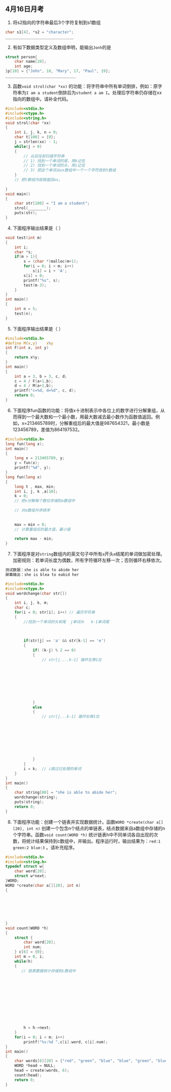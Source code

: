 ## 4月16日月考

1. 将s2指向的字符串最后3个字符复制到s1数组

```c
char s1[4], *s2 = "character";
______________________________
```

2. 有如下数据类型定义及数组申明，能输出`Jonh`的是

```c
struct person{
    char name[20];
    int age;
}p[10] = {"John", 18, "Mary", 17, "Paul", 19};
_______________________________
```

3. 函数`void strol(char *xx)` 的功能：将字符串中所有单词倒排，例如：原字符串为`I am a student`倒排后为`student a am I`。处理后字符串仍存储在xx指向的数组中。请补全代码。

```c
#include<stdio.h>
#include<ctype.h>
#include<string.h>
void strol(char *xx)
{
    int i, j, k, n = 0;
    char t[100] = {0};
    j = strlen(xx) - 1;
    while(j > 0)
    {
        // 从后往前扫描字符串
        // 1) 找到一个单词的尾，用k记住
        // 2) 找到一个单词的头，用i记住
        // 3) 把这个单词从xx数组中一个一个字符放到t数组
    }
    // 把t数组内容赋值回xx。
    
}
void main()
{
    char str[100] = "I am a student";
    strol(________);
    puts(str);
}
```

4. 下面程序输出结果是（                     ）

```c
void test(int m)
{
    int i;
    char *s;
    if(m > 1){
        s = (char *)malloc(m+1);
        for(i = 0; i < m; i++)
            s[i] = i + 'A';
        s[i] = 0;
        printf("%s", s);
        test(m-3);
    }
}
int main()
{
    int n = 5;
    test(n);
}
```

5. 下面程序输出结果是（                     ）

```c
#include<stdio.h>
#define M(x,y)    x%y
int F(int x, int y)
{
    return x%y;
}
int main()
{
    int a = 3, b = 3, c, d;
    c = 4 / F(a+1,b);
    d = 4 / M(a+1,b);
    printf("c=%d, d=%d", c, d);
    return 0;
}
```

6. 下面程序fun函数的功能：将值x十进制表示中各位上的数字进行分解重组，从而得到一个最大数和一个最小数，用最大数减去最小数作为函数值返回。例如，x=213465789时，分解重组后的最大值是987654321，最小数是123456789，差值为864197532。

```c
#include<stdio.h>
long fun(long x);
int main()
{
    long x = 213465789, y;
    y = fun(x);
    printf("%d", y);
}
long fun(long x)
{
    long t , max, min;
    int i, j, k ,a[10];
    k = 0;
    // 把x分解每个数位存储到a数组中
    
    // 对a数组升序排序
    
    
    max = min = 0;
    // 计算重组后的最大值，最小值
    
    return max - min;
}
```

7. 下面程序是对`string`数组内的英文句子中所有`a`开头`e`结尾的单词做加密处理。加密规则：若单词长度为偶数，所有字符循环左移一次；否则循环右移依次。

```tex
测试数据：she is able to abide her
屏幕输出：she is blea to eabid her
```

```c
#include<stdio.h>
#include<ctype.h>
void wordchange(char str[])
{
    int i, j, k, m;
    char c;
    for(i = 0; str[i]; i++) // 遍历字符串
    {
        //找到一个单词的头和尾  j单词头   k-1单词尾
        
        
        
        if(str[j] == 'a' && str[k-1] == 'e')
        {
            if( (k-j) % 2 == 0)
            {
                // str[j....k-1] 循环左移1位
                
                
                
                
                
                
                
                
            }
            else
            {
                // str[j...k-1] 循环右移1位
                
                
                
                
                
                
                
                
            }
        }
        i = k;  // i跳过已处理的单词
    }
}
int main()
{
    char string[80] = "she is able to abide her";
    wordchange(string);
    puts(string);
    return 0;
}
```

8. 下面程序功能：创建一个链表并实现数据统计。函数`WORD *create(char a[][20], int n)` 创建一个包含n个结点的单链表，结点数据来自a数组中存储的n个字符串。函数`void count(WORD *h)` 统计链表h中不同单词各自出现的次数，将统计结果保持到c数组中，并输出。程序运行时，输出结果为：`red:1 green:2 blue:3` 。请补充程序。

```c
#include<stdio.h>
#include<string.h>
typedef struct w{
    char word[20];
    struct w*next;
}WORD;
WORD *create(char a[][20], int n)
{
    
    
    
    
    
    
}
void count(WORD *h)
{
    struct {
        char word[20];
        int num;
    } c[6] = {0};
    int m = 0, i;
    while(h)
    {
       // 链表数据统计存储到c数组中
        
        
        
        
        
        
        
        
        
        
        
        h = h->next;
    }
    for(i = 0; i < m; i++)
        printf("%s:%d ",c[i].word, c[i].num);
}
int main()
{
    char words[6][20] = {"red", "green", "blue", "blue", "green", "blue"};
    WORD *head = NULL;
    head = create(words, 6);
    count(head);
    return 0;
}
```

